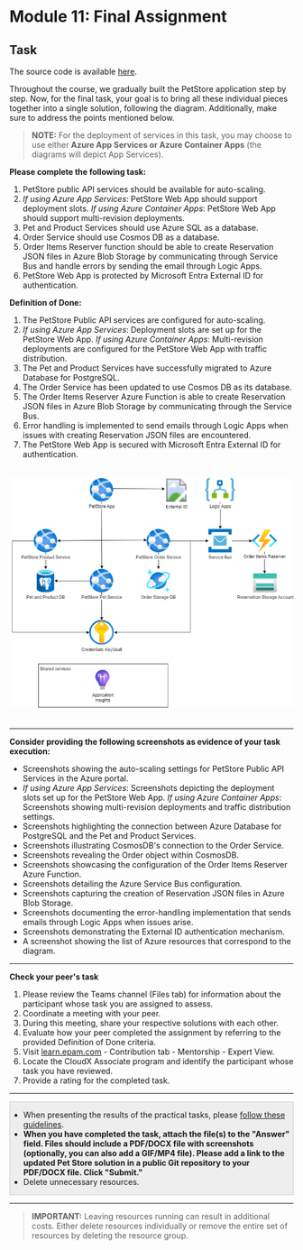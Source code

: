 # Module 11: Final Assignment

## Task

The source code is available [here](../../../petstore).

Throughout the course, we gradually built the PetStore application step by step.
Now, for the final task, your goal is to bring all these individual pieces together into a single solution, following the diagram. Additionally, make sure to address the points mentioned below.

> **NOTE:** For the deployment of services in this task, you may choose to use either **Azure App Services or Azure Container Apps** (the diagrams will depict App Services).

**Please complete the following task:**

1. PetStore public API services should be available for auto-scaling.
2. *If using Azure App Services*: PetStore Web App should support deployment slots. *If using Azure Container Apps*:
   PetStore Web App should support multi-revision deployments.
3. Pet and Product Services should use Azure SQL as a database.
4. Order Service should use Cosmos DB as a database.
5. Order Items Reserver function should be able to create Reservation JSON files in Azure Blob Storage by communicating through Service Bus and handle errors by sending the email through Logic Apps.
6. PetStore Web App is protected by Microsoft Entra External ID for authentication.

**Definition of Done:**

1. The PetStore Public API services are configured for auto-scaling.
2. *If using Azure App Services*: Deployment slots are set up for the PetStore Web App. *If using Azure Container Apps*:
   Multi-revision deployments are configured for the PetStore Web App with traffic distribution.
3. The Pet and Product Services have successfully migrated to Azure Database for PostgreSQL.
4. The Order Service has been updated to use Cosmos DB as its database.
5. The Order Items Reserver Azure Function is able to create Reservation JSON files in Azure Blob Storage by communicating through the Service Bus.
6. Error handling is implemented to send emails through Logic Apps when issues with creating Reservation JSON files are encountered.
7. The PetStore Web App is secured with Microsoft Entra External ID for authentication.

<img src="images/scheme.png" width="700" style="margin: 20px 0; display: inline-block;"/>

<hr>

**Consider providing the following screenshots as evidence of your task execution:**

- Screenshots showing the auto-scaling settings for PetStore Public API Services in the Azure portal.
- *If using Azure App Services*: Screenshots depicting the deployment slots set up for the PetStore Web App. *If using
  Azure Container Apps*: Screenshots showing multi-revision deployments and traffic distribution settings.
- Screenshots highlighting the connection between Azure Database for PostgreSQL and the Pet and Product Services.
- Screenshots illustrating CosmosDB's connection to the Order Service.
- Screenshots revealing the Order object within CosmosDB.
- Screenshots showcasing the configuration of the Order Items Reserver Azure Function.
- Screenshots detailing the Azure Service Bus configuration.
- Screenshots capturing the creation of Reservation JSON files in Azure Blob Storage.
- Screenshots documenting the error-handling implementation that sends emails through Logic Apps when issues arise.
- Screenshots demonstrating the External ID authentication mechanism.
- A screenshot showing the list of Azure resources that correspond to the diagram.

<hr>

**Check your peer's task**

1. Please review the Teams channel (Files tab) for information about the participant whose task you are assigned to assess.
2. Coordinate a meeting with your peer.
3. During this meeting, share your respective solutions with each other.
4. Evaluate how your peer completed the assignment by referring to the provided Definition of Done criteria.
5. Visit [learn.epam.com](http://learn.epam.com) - Contribution tab - Mentorship - Expert View.
6. Locate the CloudX Associate program and identify the participant whose task you have reviewed.
7. Provide a rating for the completed task.

<hr>

<div style="border: 1px solid #ccc; background-color: #eee;">
  <ul>
    <li>When presenting the results of the practical tasks, please <a href="../common/presenting-results/presenting-results.md">follow these guidelines</a>.</li>
    <li><strong>When you have completed the task, attach the file(s) to the "Answer" field. Files should include a PDF/DOCX file with screenshots (optionally, you can also add a GIF/MP4 file). Please add a link to the updated Pet Store solution in a public Git repository to your PDF/DOCX file. Click "Submit."</strong></li>
    <li>Delete unnecessary resources.</li>
  </ul>
</div>
<hr>

>**IMPORTANT:** Leaving resources running can result in additional costs. Either delete resources individually or remove the entire set of resources by deleting the resource group.
